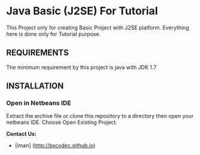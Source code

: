 Java Basic (J2SE) For Tutorial
============================

This Project only for creating Basic Project with J2SE platform.
Everything here is done only  for Tutorial purpose.

REQUIREMENTS
------------

The minimum requirement by this project is java with JDK 1.7


INSTALLATION
------------

### Open in Netbeans IDE

Extract the archive file  or clone this repository to
a directory  then open your netbeans IDE. Choose Open Existing Project.


**Contact Us:**
- [iman] (http://bxcodec.github.io)
